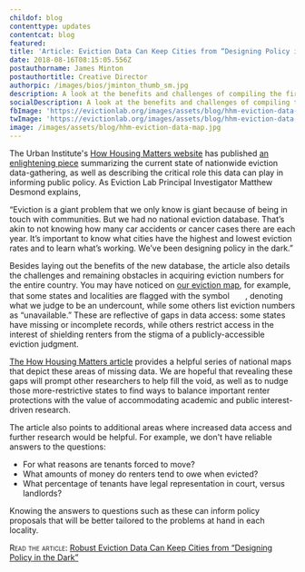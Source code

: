 ```yaml
---
childof: blog
contenttype: updates
contentcat: blog
featured: 
title: 'Article: Eviction Data Can Keep Cities from “Designing Policy in the Dark”'
date: 2018-08-16T08:15:05.556Z
postauthorname: James Minton
postauthortitle: Creative Director
authorpic: /images/bios/jminton_thumb_sm.jpg
description: A look at the benefits and challenges of compiling the first-ever nationwide eviction database.
socialDescription: A look at the benefits and challenges of compiling the first-ever nationwide eviction database.
fbImage: 'https://evictionlab.org/images/assets/blog/hhm-eviction-data-map.jpg'
twImage: 'https://evictionlab.org/images/assets/blog/hhm-eviction-data-map.jpg'
image: /images/assets/blog/hhm-eviction-data-map.jpg
---
```

The Urban Institute's <a href="https://howhousingmatters.org/" target="_blank">How Housing Matters website</a> has published <a href="https://howhousingmatters.org/articles/robust-eviction-data-can-keep-cities-designing-policy-dark/" target="_blank">an enlightening piece</a> summarizing the current state of nationwide eviction data-gathering, as well as describing the critical role this data can play in informing public policy. As Eviction Lab Principal Investigator Matthew Desmond explains,

<span class="ital">“Eviction is a giant problem that we only know is giant because of being in touch with communities. But we had no national eviction database. That’s akin to not knowing how many car accidents or cancer cases there are each year. It’s important to know what cities have the highest and lowest eviction rates and to learn what’s working. We’ve been designing policy in the dark.”</span>

Besides laying out the benefits of the new database, the article also details the challenges and remaining obstacles in acquiring eviction numbers for the entire country. You may have noticed on <a href="/map">our eviction map</a>, for example, that some states and localities are flagged with the symbol <img class="hint" src="/images/icons/hint-icon.png" style="width: 16px; margin: 0 4px; position: relative; top: -2px;">, denoting what we judge to be an undercount, while some others list eviction numbers as “unavailable.” These are reflective of gaps in data access: some states have missing or incomplete records, while others restrict access in the interest of shielding renters from the stigma of a publicly-accessible eviction judgment.

<a href="https://howhousingmatters.org/articles/robust-eviction-data-can-keep-cities-designing-policy-dark/" target="_blank">The How Housing Matters article</a> provides a helpful series of national maps that depict these areas of missing data. We are hopeful that revealing these gaps will prompt other researchers to help fill the void, as well as to nudge those more-restrictive states to find ways to balance important renter protections with the value of accommodating academic and public interest-driven research.

The article also points to additional areas where increased data access and further research would be helpful. For example, we don't have reliable answers to the questions:
<ul class="marg8">
<li>For what reasons are tenants forced to move?</li> 
<li>What amounts of money do renters tend to owe when evicted?</li> 
<li>What percentage of tenants have legal representation in court, versus landlords?</li> 
</ul>

Knowing the answers to questions such as these can inform policy proposals that will be better tailored to the problems at hand in each locality.

<span class="smallcaps">Read the article:</span> <a class="ak-bold" href="https://howhousingmatters.org/articles/robust-eviction-data-can-keep-cities-designing-policy-dark/" target="_blank">Robust Eviction Data Can Keep Cities from “Designing Policy in the Dark”</a>




